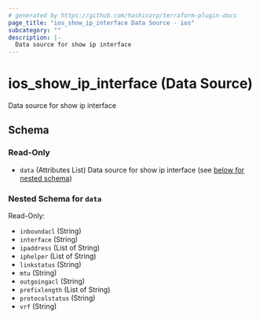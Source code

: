 ```yaml
---
# generated by https://github.com/hashicorp/terraform-plugin-docs
page_title: "ios_show_ip_interface Data Source - ios"
subcategory: ""
description: |-
  Data source for show ip interface
---
```


# ios_show_ip_interface (Data Source)

Data source for show ip interface



<!-- schema generated by tfplugindocs -->
## Schema

### Read-Only

- `data` (Attributes List) Data source for show ip interface (see [below for nested schema](#nestedatt--data))

<a id="nestedatt--data"></a>
### Nested Schema for `data`

Read-Only:

- `inboundacl` (String)
- `interface` (String)
- `ipaddress` (List of String)
- `iphelper` (List of String)
- `linkstatus` (String)
- `mtu` (String)
- `outgoingacl` (String)
- `prefixlength` (List of String)
- `protocolstatus` (String)
- `vrf` (String)
